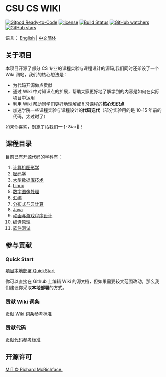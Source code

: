 # CSU CS WIKI

[![Gitpod Ready-to-Code](https://img.shields.io/badge/Gitpod-Ready--to--Code-brightgreen?logo=gitpod&style=flat-square)](https://gitpod.io/#https://github.com/disc0ver-csu/csu-cs-wiki)
[![license](https://img.shields.io/github/license/disc0ver-csu/csu-cs-wiki)](LICENSE)
[![Build Status](https://travis-ci.org/disc0ver-csu/csu-cs-wiki.svg?branch=master)](https://travis-ci.org/disc0ver-csu/csu-cs-wiki)
[![GitHub watchers](https://img.shields.io/github/watchers/disc0ver-csu/csu-cs-wiki)](https://github.com/disc0ver-csu/csu-cs-wiki)
[![GitHub stars](https://img.shields.io/github/stars/disc0ver-csu/csu-cs-wiki)](https://github.com/disc0ver-csu/csu-cs-wiki)

语言： [English](https://github.com/disc0ver-csu/csu-cs-wiki/blob/master/README-en.md) | [中文简体](https://github.com/disc0ver-csu/csu-cs-wiki/blob/master/README.md)

## 关于项目

本项目开源了部分 CS 专业的课程实验与课程设计的源码,我们同时还架设了一个 Wiki 网站，我们的核心想法是：

- 为代码开源做点贡献
- 通过 Wiki 中对知识点的扩展，帮助大家更好地了解学到的内容是如何在实际项目中运用
- 利用 Wiki 帮助同学们更好地理解或复习课程的**核心知识点**
- 加速学院一些课程实验与课程设计的**代码迭代**（部分实验用的是 10-15 年前的代码，太过时了）

如果你喜欢，别忘了给我们一个 Star💫！

## 课程目录

目前已有开源代码的学科有：

1. [计算机图形学](https://github.com/disc0ver-csu/computer-graphics)
2. [密码学](https://github.com/disc0ver-csu/cryptography)
3. [大型数据库技术](https://github.com/disc0ver-csu/large-database-oracle)
4. [Linux](https://github.com/disc0ver-csu/linux-system)
5. [数字图像处理](https://github.com/disc0ver-csu/digital-image-process)
6. [汇编](https://github.com/disc0ver-csu/assembly-language)
7. [分布式与云计算](https://github.com/disc0ver-csu/distributed-systems)
8. [Java](https://github.com/disc0ver-csu/java-projects)
9. [动画与游戏程序设计](https://github.com/leo6033/UnityLearing/tree/master/TanksWar)
10. [编译原理](https://github.com/disc0ver-csu/compiler-principles)
11. [软件测试](https://github.com/disc0ver-csu/software-testing)

## 参与贡献

### Quick Start

[项目本地部署 QuickStart](https://disc0ver-csu.github.io/csu-cs-wiki/Intro/quick-start/)

你可以直接在 Github 上编辑 Wiki 的源文档，但如果需要较大范围改动，那么我们建议你采取**本地部署**的方式。

### 贡献 Wiki 词条

[贡献 Wiki 词条参考标准](https://disc0ver-csu.github.io/csu-cs-wiki/Intro/docs-guide/)

### 贡献代码

[贡献代码参考标准](https://disc0ver-csu.github.io/csu-cs-wiki/Intro/codes-guide/)

## 开源许可

[MIT © Richard McRichface.](LICENSE)
